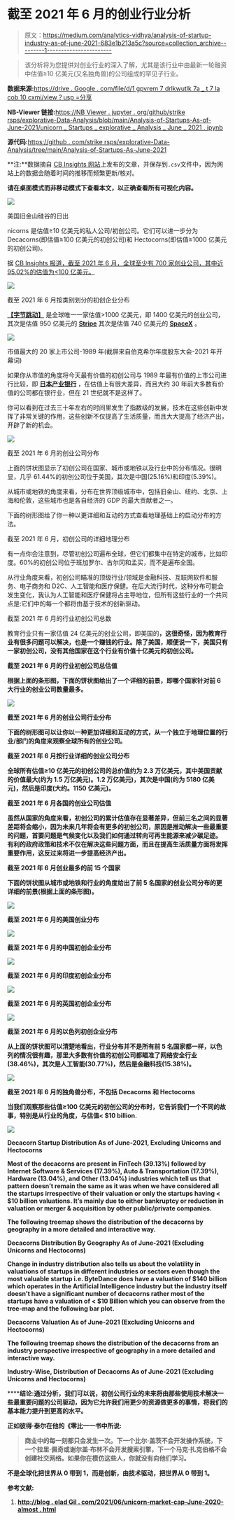 # 截至 2021 年 6 月的创业行业分析

> 原文：<https://medium.com/analytics-vidhya/analysis-of-startup-industry-as-of-june-2021-683e1b213a5c?source=collection_archive---------1----------------------->

> 该分析将为您提供对创业行业的深入了解，尤其是该行业中由最新一轮融资中估值≥10 亿美元(又名独角兽)的公司组成的罕见子行业。

**数据来源:**[https://drive . Google . com/file/d/1 gpvrem 7 drlkwutlk 7a _ t 7 la cob 10 cxmi/view？usp =分享](https://drive.google.com/file/d/1gpVrEm7drLkwutlK7A_T7lacob10cXmI/view?usp=sharing)

**NB-Viewer 链接:**[https://NB Viewer . jupyter . org/github/strike rsps/explorative-Data-Analysis/blob/main/Analysis-of-Startups-As-of-June-2021/unicorn _ Startups _ explorative _ Analysis _ June _ 2021 . ipynb](https://nbviewer.jupyter.org/github/strikersps/Exploratory-Data-Analysis/blob/main/Analysis-of-Startups-As-of-June-2021/unicorn_startups_exploratory_analysis_june_2021.ipynb)

**源代码:**[https://github . com/strike rsps/explorative-Data-Analysis/tree/main/Analysis-of-Startups-As-June-2021](https://github.com/strikersps/Exploratory-Data-Analysis/tree/main/Analysis-of-Startups-As-of-June-2021)

**注:**数据摘自 [CB Insights 网站](https://www.cbinsights.com/research-unicorn-companies)上发布的文章，并保存到`.csv`文件中，因为网站上的数据会随着时间的推移而频繁更新/核对。

**请在桌面模式而非移动模式下查看本文，以正确查看所有可视化内容。**

![](img/c75a3492a3c9222bf26971c5682aec60.png)

美国旧金山硅谷的日出

nicorns 是估值≥10 亿美元的私人公司/初创公司。它们可以进一步分为 Decacorns(即估值≥100 亿美元的初创公司)和 Hectocorns(即估值≥1000 亿美元的初创公司)。

据 [CB Insights 报道，截至 2021 年 6 月，全球至少有 700 家创业公司，其中近 95.02%的估值为<100 亿美元。](https://www.cbinsights.com/research-unicorn-companies)

![](img/79e22969595aa4aa70d6a75f84804770.png)

截至 2021 年 6 月按类别划分的初创企业分布

[**【字节跳动】**](https://www.bytedance.com/) 是全球唯一一家估值>1000 亿美元，即 1400 亿美元的创业公司，其次是估值 950 亿美元的 [**Stripe**](https://stripe.com/en-in) 其次是估值 740 亿美元的 [**SpaceX**](https://www.spacex.com/) 。

![](img/964d76b16be526fc2a024d86643a696c.png)

市值最大的 20 家上市公司-1989 年(截屏来自伯克希尔年度股东大会-2021 年开幕词)

如果你从市值的角度将今天最有价值的初创公司与 1989 年最有价值的上市公司进行比较，即 [**日本产业银行**](https://en.wikipedia.org/wiki/Industrial_Bank_of_Japan) ，在估值上有很大差异，而且大约 30 年前大多数有价值的公司都在银行业，但在 21 世纪就不是这样了。

你可以看到在过去三十年左右的时间里发生了指数级的发展，技术在这些创新中发挥了非常关键的作用，这些创新不仅提高了生活质量，而且大大提高了经济产出，开辟了新的机会。

![](img/71751787bb1b4048a0b91c1917753029.png)

截至 2021 年 6 月的创业公司分布

上面的饼状图显示了初创公司在国家、城市或地铁以及行业中的分布情况。很明显，几乎 61.44%的初创公司位于美国，其次是中国(25.16%)和印度(5.39%)。

从城市或地铁的角度来看，分布在世界顶级城市中，包括旧金山、纽约、北京、上海和伦敦，这些城市也是各自经济的 GDP 的最大贡献者之一。

下面的树形图给了你一种以更详细和互动的方式查看地理基础上的启动分布的方法。

截至 2021 年 6 月，初创公司的详细地理分布

有一点你会注意到，尽管初创公司遍布全球，但它们都集中在特定的城市，比如印度。60%的初创公司位于班加罗尔、古尔冈和孟买，而不是遍布全国。

从行业角度来看，初创公司瞄准的顶级行业/领域是金融科技、互联网软件和服务、电子商务和 D2C、人工智能和医疗保健。在后大流行时代，这种分布可能会发生变化，我认为人工智能和医疗保健将占主导地位，但所有这些行业的一个共同点是:它们中的每一个都将由基于技术的创新驱动。

截至 2021 年 6 月的行业初创公司总数

教育行业只有一家估值 24 亿美元的创业公司，即美国的[](https://www.duolingo.com/)******，这很奇怪，因为教育行业有很多问题可以解决，也是一个赚钱的行业。除了美国，顺便说一下，美国只有一家初创公司，没有其他国家在这个行业有价值十亿美元的初创公司。******

******截至 2021 年 6 月的行业初创公司总估值******

******根据上面的条形图，下面的饼状图给出了一个详细的前景，即哪个国家针对前 6 大行业的创业公司数量最多。******

******![](img/a0fc5dae52afafe9f76575b799dd3003.png)******

******截至 2021 年 6 月的创业公司行业分布******

******下面的树形图可以让你以一种更加详细和互动的方式，从一个独立于地理位置的行业/部门的角度来观察全球所有的创业公司。******

******截至 2021 年 6 月按行业详细的创业公司分布******

******全球所有估值≥10 亿美元的初创公司的总价值约为 2.3 万亿美元，其中美国贡献的价值最大(约为 1.5 万亿美元)。1.2 万亿美元)，其次是中国(约为 5180 亿美元)，然后是印度(大约。1150 亿美元)。******

******截至 2021 年 6 月各国的创业公司估值******

******虽然从国家的角度来看，初创公司的累计估值存在显著差异，但前三名之间的显著差距将会缩小，因为未来几年将会有更多的初创公司，原因是推动解决一些最重要的问题，首要问题是气候变化以及我们如何通过转向可再生能源来减少碳足迹。 有利的政府政策和技术不仅在解决这些问题方面，而且在提高生活质量方面将发挥重要作用，这反过来将进一步提高经济产出。******

******截至 2021 年 6 月创业最多的前 15 个国家******

******下面的饼状图从城市或地铁和行业的角度给出了前 5 名国家的创业公司分布的更详细的前景(根据上面的条形图)。******

******![](img/d0cb6c19e998565fabcc757f50f3b3ee.png)******

******截至 2021 年 6 月的美国创业分布******

******![](img/ba8c884a406493e323d80dc1a3b54808.png)******

******截至 2021 年 6 月的中国初创企业分布******

******![](img/d0f014587320d72ff6c59187ae32f6a9.png)******

******截至 2021 年 6 月的印度初创企业分布******

******![](img/e2c878a05399293b61fa628dc1f22a67.png)******

******截至 2021 年 6 月的英国初创企业分布******

******![](img/2d55e95d6e4da3ec225600e034d4ae59.png)******

******截至 2021 年 6 月的以色列初创企业分布******

******从上面的饼状图可以清楚地看出，行业分布并不是所有前 5 名国家都一样，以色列的情况很有趣，那里大多数有价值的初创公司都瞄准了网络安全行业(38.46%)，其次是人工智能(30.77%)，然后是金融科技(15.38%)。******

******![](img/61657f863e5efea6dd40b1b6f7cbbdb7.png)******

******截至 2021 年 6 月的独角兽分布，不包括 Decacorns 和 Hectocorns******

******当我们观察那些估值≥100 亿美元的初创公司的分布时，它告诉我们一个不同的故事，特别是从行业的角度，与估值< $10 billion.******

******![](img/7a9147425ff47016da8704f04f25df8d.png)******

******Decacorn Startup Distribution As of June-2021, Excluding Unicorns and Hectocorns******

******Most of the decacorns are present in FinTech (39.13%) followed by Internet Software & Services (17.39%), Auto & Transportation (17.39%), Hardware (13.04%), and Other (13.04%) industries which tell us that pattern doesn’t remain the same as it was when we have considered all the startups irrespective of their valuation or only the startups having < $10 billion valuations. It’s mainly due to either bankruptcy or reduction in valuation or merger & acquisition by other public/private companies.******

******The following treemap shows the distribution of the decacorns by geography in a more detailed and interactive way.******

******Decacorns Distribution By Geography As of June-2021 (Excluding Unicorns and Hectocorns)******

******Change in industry distribution also tells us about the volatility in valuations of startups in different industries or sectors even though the most valuable startup i.e. ByteDance does have a valuation of $140 billion which operates in the Artificial Intelligence industry but the industry itself doesn’t have a significant number of decacorns rather most of the startups have a valuation of < $10 Billion which you can observe from the tree-map and the following bar plot.******

******Decacorns Valuation As of June-2021 (Excluding Unicorns and Hectocorns)******

******The following treemap shows the distribution of the decacorns from an industry perspective irrespective of geography in a more detailed and interactive way.******

******Industry-Wise, Distribution of Decacorns As of June-2021 (Excluding Unicorns and Hectocorns)******

********结论:**通过分析，我们可以说，初创公司行业的未来将由那些使用技术解决一些最重要问题的公司驱动，因为它允许我们用更少的资源做更多的事情，将我们的基本能力提升到更高的水平。******

****正如彼得·泰尔在他的《零比一[](https://www.amazon.in/Zero-One-Start-Build-Future/dp/0753555190)**一书中所说:******

> ******商业中的每一刻都只会发生一次。下一个比尔·盖茨不会开发操作系统，下一个拉里·佩奇或谢尔盖·布林不会开发搜索引擎，下一个马克·扎克伯格不会创建社交网络。如果你在模仿这些人，你就没有向他们学习。******

******不是全球化把世界从 0 带到 1，而是创新，由技术驱动，把世界从 0 带到 1。******

********参考文献:********

1.  ****[http://blog . elad Gil . com/2021/06/unicorn-market-cap-June-2020-almost . html](http://blog.eladgil.com/2021/06/unicorn-market-cap-june-2020-almost.html)****